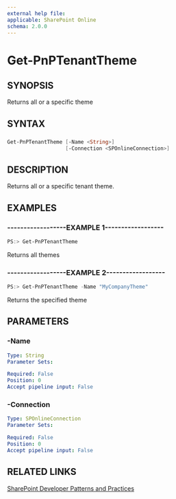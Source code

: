 ```yaml
---
external help file:
applicable: SharePoint Online
schema: 2.0.0
---
```

# Get-PnPTenantTheme

## SYNOPSIS
Returns all or a specific theme

## SYNTAX 

### 
```powershell
Get-PnPTenantTheme [-Name <String>]
                   [-Connection <SPOnlineConnection>]
```

## DESCRIPTION
Returns all or a specific tenant theme.

## EXAMPLES

### ------------------EXAMPLE 1------------------
```powershell
PS:> Get-PnPTenantTheme
```

Returns all themes

### ------------------EXAMPLE 2------------------
```powershell
PS:> Get-PnPTenantTheme -Name "MyCompanyTheme"
```

Returns the specified theme

## PARAMETERS

### -Name


```yaml
Type: String
Parameter Sets: 

Required: False
Position: 0
Accept pipeline input: False
```

### -Connection


```yaml
Type: SPOnlineConnection
Parameter Sets: 

Required: False
Position: 0
Accept pipeline input: False
```

## RELATED LINKS

[SharePoint Developer Patterns and Practices](http://aka.ms/sppnp)